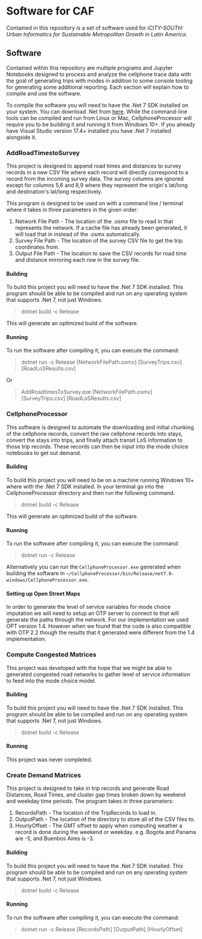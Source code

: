 # Software for CAF 

Contained in this repository is a set of software used for _iCITY-SOUTH: Urban Informatics for Sustainable 
Metropolitan Growth in Latin America_.

## Software

Contained within this repository are multiple programs and Jupyter Notebooks designed to process and
analyze the cellphone trace data with the goal of generating trips with modes in addition to some console
tooling for generating some additional reporting.  Each section will explain how to compile and use the
software.

To compile the software you will need to have the .Net 7 SDK installed on your system.  You can download .Net from
[here](https://dotnet.microsoft.com/en-us/download/dotnet/7.0).  While the command-line tools can be compiled and run
from Linux or Mac, CellphoneProcessor will require you to be building it and running it from Windows 10+.  If you already
have Visual Studio version 17.4+ installed you have .Net 7 installed alongside it.

### AddRoadTimestoSurvey

This project is designed to append road times and distances to survey records in a new CSV file where each record will directly
correspond to a record from the incoming survey data.  The survey columns are ignored except for columns 5,6 and 8,9 where
they represent the origin's lat/long and destination's lat/long respectively.

This program is designed to be used on with a command line / terminal where it takes in three parameters in the given order:

1. Network File Path - The location of the .osmx file to read in that represents the network.  If a cache file has already been generated, it will load that in instead of the .osmx automatically.
1. Survey File Path - The location of the survey CSV file to get the trip coordinates from.
1. Output File Path - The location to save the CSV records for road time and distance mirroring each row in the survey file.

#### Building

To build this project you will need to have the .Net 7 SDK installed.  This program should be able to be compiled and run
on any operating system that supports .Net 7, not just Windows.

> dotnet build -c Release

This will generate an optimized build of the software.


#### Running

To run the software after compiling it, you can execute the command:

> dotnet run -c Release [NetworkFilePath.osmx] [SurveyTrips.csv] [RoadLoSResults.csv]

Or

> AddRoadtimesToSurvey.exe [NetworkFilePath.osmx] [SurveyTrips.csv] [RoadLoSResults.csv]

### CellphoneProcessor

This software is designed to automate the downloading and initial chunking of the cellphone records,
convert the raw cellphone records into stays, convert the stays into trips, and finally attach
transit LoS information to those trip records.  These records can then be input into the mode choice
notebooks to get out demand.

#### Building

To build this project you will need to be on a machine running Windows 10+ where with the .Net 7 SDK installed.
In your terminal go into the CellphoneProcessor directory and then run the following command.

> dotnet build -c Release

This will generate an optimized build of the software.

#### Running

To run the software after compiling it, you can execute the command:

> dotnet run -c Release

Alternatively you can run the `CellphoneProcessor.exe` generated when building the software in
`~/CellphoneProcessor/bin/Release/net7.0-windows/CellphoneProcessor.exe`.

#### Setting up Open Street Maps

In order to generate the level of service variables for mode choice imputation we will need to setup an OTP server
to connect to that will generate the paths through the network.  For our implementation we used OPT version 1.4. However
when we found that the code is also compatible with OTP 2.2 though the results that it generated were different from the
1.4 implementation.


### Compute Congested Matrices

This project was developed with the hope that we might be able to generated congested road networks to gather level of service
information to feed into the mode choice model.

#### Building

To build this project you will need to have the .Net 7 SDK installed.  This program should be able to be compiled and run
on any operating system that supports .Net 7, not just Windows.

> dotnet build -c Release

#### Running

This project was never completed.

### Create Demand Matrices

This project is designed to take in trip records and generate Road Distances, Road Times, and cluster gap times broken down
by weekend and weekday time periods.  The program takes in three parameters:

1. RecordsPath - The location of the TripRecords to load in.
1. OutputPath - The location of the directory to store all of the CSV files to.
1. HourlyOffset - The GMT offset to apply when computing weather a record is done during the weekend or weekday.  e.g. Bogota and Panama are -5, and Buenbos Aires is -3.

#### Building

To build this project you will need to have the .Net 7 SDK installed.  This program should be able to be compiled and run
on any operating system that supports .Net 7, not just Windows.

> dotnet build -c Release

#### Running

To run the software after compiling it, you can execute the command:

> dotnet run -c Release [RecordsPath] [OutputPath] [HourlyOffset]

